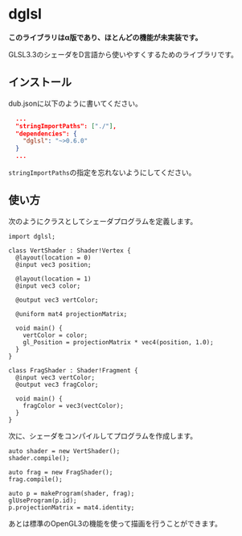 # dglsl

**このライブラリはα版であり、ほとんどの機能が未実装です。**

GLSL3.3のシェーダをD言語から使いやすくするためのライブラリです。

## インストール

dub.jsonに以下のように書いてください。

```json
  ...
  "stringImportPaths": ["./"],
  "dependencies": {
    "dglsl": "~>0.6.0"
  }
  ...
```

`stringImportPaths`の指定を忘れないようにしてください。

## 使い方

次のようにクラスとしてシェーダプログラムを定義します。
```dlang
import dglsl;

class VertShader : Shader!Vertex {
  @layout(location = 0)
  @input vec3 position;
  
  @layout(location = 1)
  @input vec3 color;
  
  @output vec3 vertColor;
  
  @uniform mat4 projectionMatrix;
  
  void main() {
    vertColor = color;
    gl_Position = projectionMatrix * vec4(position, 1.0);
  }
}

class FragShader : Shader!Fragment {
  @input vec3 vertColor;
  @output vec3 fragColor;
  
  void main() {
    fragColor = vec3(vectColor);
  }
}
```

次に、シェーダをコンパイルしてプログラムを作成します。

```dlang
auto shader = new VertShader();
shader.compile();

auto frag = new FragShader();
frag.compile();

auto p = makeProgram(shader, frag);
glUseProgram(p.id);
p.projectionMatrix = mat4.identity;
```

あとは標準のOpenGL3の機能を使って描画を行うことができます。
